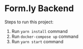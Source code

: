 # Form.ly Backend

Steps to run this project:

1. Run `yarn install` command
2. Run `docker-compose up` command
3. Run `yarn start` command
